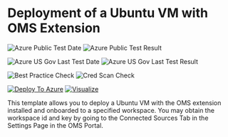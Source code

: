 # Deployment of a Ubuntu VM with OMS Extension

![Azure Public Test Date](https://azurequickstartsservice.blob.core.windows.net/badges/201-oms-extension-ubuntu-vm/PublicLastTestDate.svg)
![Azure Public Test Result](https://azurequickstartsservice.blob.core.windows.net/badges/201-oms-extension-ubuntu-vm/PublicDeployment.svg)

![Azure US Gov Last Test Date](https://azurequickstartsservice.blob.core.windows.net/badges/201-oms-extension-ubuntu-vm/FairfaxLastTestDate.svg)
![Azure US Gov Last Test Result](https://azurequickstartsservice.blob.core.windows.net/badges/201-oms-extension-ubuntu-vm/FairfaxDeployment.svg)

![Best Practice Check](https://azurequickstartsservice.blob.core.windows.net/badges/201-oms-extension-ubuntu-vm/BestPracticeResult.svg)
![Cred Scan Check](https://azurequickstartsservice.blob.core.windows.net/badges/201-oms-extension-ubuntu-vm/CredScanResult.svg)

[![Deploy To Azure](https://raw.githubusercontent.com/fathym-it/azure-quickstart-templates/master/1-CONTRIBUTION-GUIDE/images/deploytoazure.svg?sanitize=true)](https://portal.azure.com/#create/Microsoft.Template/uri/https%3A%2F%2Fraw.githubusercontent.com%2Ffathym-it%2Fazure-quickstart-templates%2Fmaster%2F201-oms-extension-ubuntu-vm%2Fazuredeploy.json)  [![Visualize](https://raw.githubusercontent.com/fathym-it/azure-quickstart-templates/master/1-CONTRIBUTION-GUIDE/images/visualizebutton.svg?sanitize=true)](http://armviz.io/#/?load=https%3A%2F%2Fraw.githubusercontent.com%2Ffathym-it%2Fazure-quickstart-templates%2Fmaster%2F201-oms-extension-ubuntu-vm%2Fazuredeploy.json)

This template allows you to deploy a Ubuntu VM with the OMS extension installed and onboarded to a specified workspace. You may obtain the workspace id and key by going to the Connected Sources Tab in the Settings Page in the OMS Portal.


